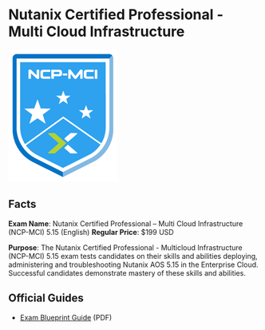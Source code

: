 # Nutanix Certified Professional - Multi Cloud Infrastructure

![NCP-MCI badge](/Nutanix/ncp-mci-badge.png)

## Facts

**Exam Name**: Nutanix Certified Professional – Multi Cloud Infrastructure (NCP-MCI) 5.15 (English)
**Regular Price**: $199 USD

**Purpose**: The Nutanix Certified Professional - Multicloud Infrastructure (NCP-MCI) 5.15 exam tests candidates on their skills and abilities deploying, administering and troubleshooting Nutanix AOS 5.15 in the Enterprise Cloud. Successful candidates demonstrate mastery of these skills and abilities.

## Official Guides

- [Exam Blueprint Guide](/Nutanix/ds-ncp-mci-5.15-ebg.pdf) (PDF)
